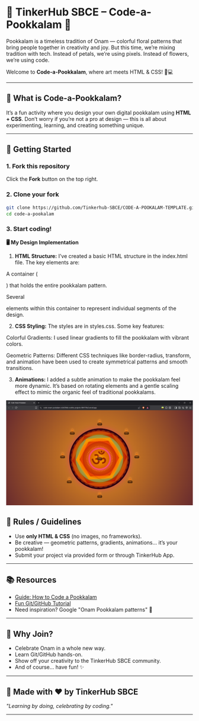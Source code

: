 # 🌸 TinkerHub SBCE – Code-a-Pookkalam 🌸

Pookkalam is a timeless tradition of Onam — colorful floral patterns that bring people together in creativity and joy.
But this time, we’re mixing tradition with tech. Instead of petals, we’re using pixels. Instead of flowers, we’re using code.

Welcome to **Code-a-Pookkalam**, where art meets HTML & CSS! 🎨💻

---

## 🎯 What is Code-a-Pookkalam?

It’s a fun activity where you design your own digital pookkalam using **HTML + CSS**.
Don’t worry if you’re not a pro at design — this is all about experimenting, learning, and creating something unique.

---

## 🚀 Getting Started

### 1. Fork this repository

Click the **Fork** button on the top right.

### 2. Clone your fork

```bash
git clone https://github.com/Tinkerhub-SBCE/CODE-A-POOKALAM-TEMPLATE.git
cd code-a-pookalam
```

### 3. Start coding!

**🖥️ My Design Implementation**

1. **HTML Structure:**
I’ve created a basic HTML structure in the index.html file. The key elements are:

A container (<div class="pookkalam">) that holds the entire pookkalam pattern.

Several <div> elements within this container to represent individual segments of the design.

2. **CSS Styling:**
The styles are in styles.css. Some key features:

Colorful Gradients: I used linear gradients to fill the pookkalam with vibrant colors.

Geometric Patterns: Different CSS techniques like border-radius, transform, and animation have been used to create symmetrical patterns and smooth transitions.

3. **Animations:**
I added a subtle animation to make the pookkalam feel more dynamic. It’s based on rotating elements and a gentle scaling effect to mimic the organic feel of traditional pookkalams.

![alt text](Pookalam-Screenshot.png)

## 🌼 Rules / Guidelines

* Use **only HTML & CSS** (no images, no frameworks).
* Be creative — geometric patterns, gradients, animations… it’s your pookkalam!
* Submit your project via provided form or through TinkerHub App.

---

## 📚 Resources

* [Guide: How to Code a Pookkalam](https://code-a-pookalam-tinkerhub-sbce.vercel.app/)
* [Fun Git/GitHub Tutorial](https://thecompletegitguide.netlify.app/)
* Need inspiration? Google "Onam Pookkalam patterns" 🌸

---

## 🎉 Why Join?

* Celebrate Onam in a whole new way.
* Learn Git/GitHub hands-on.
* Show off your creativity to the TinkerHub SBCE community.
* And of course… have fun! ✨

---

## 🪷 Made with ❤️ by TinkerHub SBCE

*"Learning by doing, celebrating by coding."*

---
